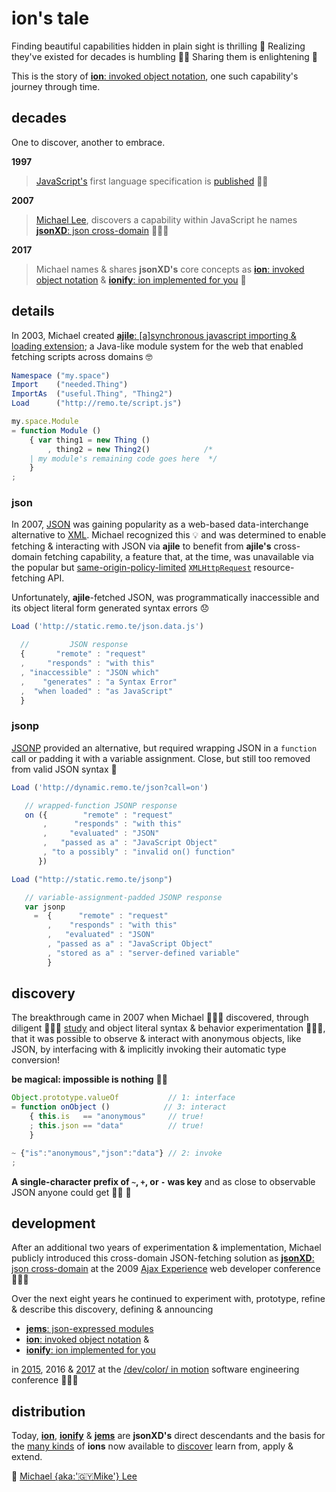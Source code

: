 # ion's tale


Finding beautiful capabilities hidden in plain sight is thrilling 🥳 Realizing they've
existed for decades is humbling 🙇🏾 Sharing them is enlightening 🖤

This is the story of [**ion**: invoked object notation](./ions/ion.md), one such capability's
journey through time.


## decades

One to discover, another to embrace.

**1997**

>[JavaScript's](https://web.archive.org/web/20070916144913/http://wp.netscape.com/newsref/pr/newsrelease67.html)
first language specification is
[published](http://www.ecma-international.org/publications/files/ECMA-ST-ARCH/ECMA-262,%201st%20edition,%20June%201997.pdf)
👏🏾

**2007**

>[Michael Lee](https://github.com/iskitz),
discovers a capability within JavaScript he names
[**jsonXD**: json cross-domain](http://www.slideshare.net/iskitz/using-jsonxd-for-crossdomain-json-exchange)
👨🏾‍💻

**2017**

>Michael names & shares **jsonXD's** core concepts as
[**ion**: invoked object notation](ions/ion.md)
&
[**ionify**: ion implemented for you](https://github.com/ionify/ionify/) 🎉


## details

In 2003, Michael created
[**ajile**: [a]synchronous javascript importing & loading extension](http://ajile.net);
a Java-like module system for the web that enabled fetching scripts across domains 🤓

```javascript
Namespace ("my.space")
Import    ("needed.Thing")
ImportAs  ("useful.Thing", "Thing2")
Load      ("http://remo.te/script.js")

my.space.Module
= function Module ()
    { var thing1 = new Thing ()
        , thing2 = new Thing2()            /*
    | my module's remaining code goes here  */
    }
;
```

### json

In 2007, [JSON](https://en.wikipedia.org/wiki/JSON) was gaining popularity as a web-based
data-interchange alternative to [XML](https://en.wikipedia.org/wiki/XML). Michael recognized
this 💡 and was determined to enable fetching & interacting with JSON via **ajile** to
benefit from **ajile's** cross-domain fetching capability, a feature that, at the time, was
unavailable via the popular but
[same-origin-policy-limited](https://en.wikipedia.org/wiki/Same-origin_policy) [`XMLHttpRequest`](https://en.wikipedia.org/wiki/XMLHttpRequest)
resource-fetching API.

Unfortunately, **ajile**-fetched JSON, was programmatically inaccessible and its object
literal form generated syntax errors 😞

```javascript
Load ('http://static.remo.te/json.data.js')

  //         JSON response
  {       "remote" : "request"
  ,     "responds" : "with this"
  , "inaccessible" : "JSON which"
  ,    "generates" : "a Syntax Error"
  ,  "when loaded" : "as JavaScript"
  }
```

### jsonp

[JSONP](https://en.wikipedia.org/wiki/JSONP) provided an alternative, but required wrapping
JSON in a `function` call or padding it with a variable assignment. Close, but still too
removed from valid JSON syntax 🤔

```javascript
Load ('http://dynamic.remo.te/json?call=on')

   // wrapped-function JSONP response
   on ({        "remote" : "request"
       ,      "responds" : "with this"
       ,     "evaluated" : "JSON"
       ,   "passed as a" : "JavaScript Object"
       , "to a possibly" : "invalid on() function"
      })

Load ("http://static.remo.te/jsonp")

   // variable-assignment-padded JSONP response
   var jsonp
     =  {      "remote" : "request"
        ,    "responds" : "with this"
        ,   "evaluated" : "JSON"
        , "passed as a" : "JavaScript Object"
        , "stored as a" : "server-defined variable"
        }
```

## discovery

The breakthrough came in 2007 when Michael 👨🏾‍💻 discovered, through diligent 👨🏾‍🏫
[study](https://ecma-international.org/publications/files/ECMA-ST-ARCH/ECMA-262,%203rd%20edition,%20December%201999.pdf)
and object literal syntax & behavior experimentation 👨🏽‍🔬, that it was possible to observe &
interact with anonymous objects, like JSON, by interfacing with & implicitly invoking their
automatic type conversion!

**be magical: impossible is nothing** 🙌🏾

```javascript
Object.prototype.valueOf           // 1: interface
= function onObject ()            // 3: interact
    { this.is   == "anonymous"     // true!
    ; this.json == "data"          // true!
    }

~ {"is":"anonymous","json":"data"} // 2: invoke
;
```

**A single-character prefix of `~`, `+`, or `-` was key** and as close to observable JSON
anyone could get 👌🏾 🎉


## development

After an additional two years of experimentation & implementation, Michael
publicly introduced this cross-domain JSON-fetching solution as
[**jsonXD**: json cross-domain](http://www.slideshare.net/iskitz/using-jsonxd-for-crossdomain-json-exchange)
at the 2009
[Ajax Experience](http://web.archive.org/web/20090916010056/http://ajaxexperience.techtarget.com:80/conference/html/speakers.html#MLee)
web developer conference 🙋🏾‍♂️

Over the next eight years he continued to experiment with, prototype, refine &
describe this discovery, defining & announcing

+ [**jems**: json-expressed modules](https://github.com/ionify/jems/blob/public/about/jems.md)
+ [**ion**: invoked object notation](ions/ion.md)
&
+ [**ionify**: ion implemented for you](https://github.com/ionify/ionify/blob/public/README.md)

in
[2015](https://github.com/ionify/jems/blob/24ab93d910334e3bbe05b72869cbb4fd81639e10/about/jems.md),
2016 &
[2017](https://d24wuq6o951i2g.cloudfront.net/img/events/id/301/3017276/assets/70d.wtMi_397_IMG_9393_DoDes.jpg)
at the
[/dev/color/ in motion](https://devcolorinmotion2017.splashthat.com/)
software engineering conference 👨🏾‍💻


## distribution

Today, [**ion**](ions/ion.md),
[**ionify**](https://github.com/ionify/ionify/blob/public/README.md) &
[**jems**](https://github.com/ionify/jems/blob/public/about/jems.md)
are **jsonXD's** direct descendants and the basis for the [many kinds](ions/lions.md)
of **ions** now available to [discover](http://ionified.net/)
learn from, apply & extend.

🖤
[Michael {aka:'🇬🇾Mike'} Lee](https://github.com/iskitz)